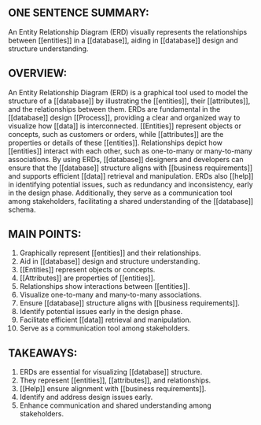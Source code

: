 ## ONE SENTENCE SUMMARY:
An Entity Relationship Diagram (ERD) visually represents the relationships between [[entities]] in a [[database]], aiding in [[database]] design and structure understanding.

## OVERVIEW:
An Entity Relationship Diagram (ERD) is a graphical tool used to model the structure of a [[database]] by illustrating the [[entities]], their [[attributes]], and the relationships between them. ERDs are fundamental in the [[database]] design [[Process]], providing a clear and organized way to visualize how [[data]] is interconnected. [[Entities]] represent objects or concepts, such as customers or orders, while [[attributes]] are the properties or details of these [[entities]]. Relationships depict how [[entities]] interact with each other, such as one-to-many or many-to-many associations. By using ERDs, [[database]] designers and developers can ensure that the [[database]] structure aligns with [[business requirements]] and supports efficient [[data]] retrieval and manipulation. ERDs also [[help]] in identifying potential issues, such as redundancy and inconsistency, early in the design phase. Additionally, they serve as a communication tool among stakeholders, facilitating a shared understanding of the [[database]] schema.

## MAIN POINTS:
1. Graphically represent [[entities]] and their relationships.
2. Aid in [[database]] design and structure understanding.
3. [[Entities]] represent objects or concepts.
4. [[Attributes]] are properties of [[entities]].
5. Relationships show interactions between [[entities]].
6. Visualize one-to-many and many-to-many associations.
7. Ensure [[database]] structure aligns with [[business requirements]].
8. Identify potential issues early in the design phase.
9. Facilitate efficient [[data]] retrieval and manipulation.
10. Serve as a communication tool among stakeholders.

## TAKEAWAYS:
1. ERDs are essential for visualizing [[database]] structure.
2. They represent [[entities]], [[attributes]], and relationships.
3. [[Help]] ensure alignment with [[business requirements]].
4. Identify and address design issues early.
5. Enhance communication and shared understanding among stakeholders.
